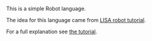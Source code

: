 This is a simple Robot language.

The idea for this language came from [LISA robot
tutorial](http://labraj.feri.um.si/lisa/tutorial-robot.html).

For a full explanation see [the
tutorial](http://igordejanovic.net/textX/tutorials/robot/).
